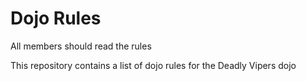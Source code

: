 Dojo Rules
==========
All members should read the rules

This repository contains a list of dojo rules for the Deadly Vipers dojo



